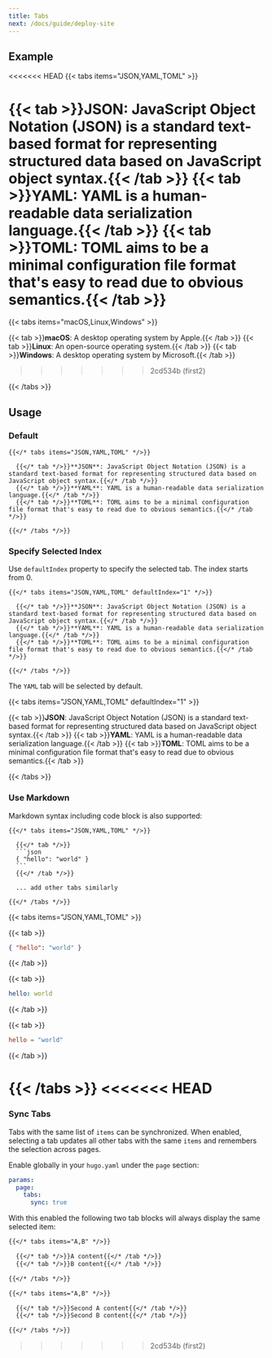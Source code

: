 ```yaml
---
title: Tabs
next: /docs/guide/deploy-site
---
```


## Example

<<<<<<< HEAD
{{< tabs items="JSON,YAML,TOML" >}}

{{< tab >}}**JSON**: JavaScript Object Notation (JSON) is a standard text-based format for representing structured data based on JavaScript object syntax.{{< /tab >}}
{{< tab >}}**YAML**: YAML is a human-readable data serialization language.{{< /tab >}}
{{< tab >}}**TOML**: TOML aims to be a minimal configuration file format that's easy to read due to obvious semantics.{{< /tab >}}
=======
{{< tabs items="macOS,Linux,Windows" >}}

  {{< tab >}}**macOS**: A desktop operating system by Apple.{{< /tab >}}
  {{< tab >}}**Linux**: An open-source operating system.{{< /tab >}}
  {{< tab >}}**Windows**: A desktop operating system by Microsoft.{{< /tab >}}
>>>>>>> 2cd534b (first2)

{{< /tabs >}}

## Usage

### Default

```
{{</* tabs items="JSON,YAML,TOML" */>}}

  {{</* tab */>}}**JSON**: JavaScript Object Notation (JSON) is a standard text-based format for representing structured data based on JavaScript object syntax.{{</* /tab */>}}
  {{</* tab */>}}**YAML**: YAML is a human-readable data serialization language.{{</* /tab */>}}
  {{</* tab */>}}**TOML**: TOML aims to be a minimal configuration file format that's easy to read due to obvious semantics.{{</* /tab */>}}

{{</* /tabs */>}}
```

### Specify Selected Index

Use `defaultIndex` property to specify the selected tab. The index starts from 0.

```
{{</* tabs items="JSON,YAML,TOML" defaultIndex="1" */>}}

  {{</* tab */>}}**JSON**: JavaScript Object Notation (JSON) is a standard text-based format for representing structured data based on JavaScript object syntax.{{</* /tab */>}}
  {{</* tab */>}}**YAML**: YAML is a human-readable data serialization language.{{</* /tab */>}}
  {{</* tab */>}}**TOML**: TOML aims to be a minimal configuration file format that's easy to read due to obvious semantics.{{</* /tab */>}}

{{</* /tabs */>}}
```

The `YAML` tab will be selected by default.

{{< tabs items="JSON,YAML,TOML" defaultIndex="1" >}}

{{< tab >}}**JSON**: JavaScript Object Notation (JSON) is a standard text-based format for representing structured data based on JavaScript object syntax.{{< /tab >}}
{{< tab >}}**YAML**: YAML is a human-readable data serialization language.{{< /tab >}}
{{< tab >}}**TOML**: TOML aims to be a minimal configuration file format that's easy to read due to obvious semantics.{{< /tab >}}

{{< /tabs >}}


### Use Markdown

Markdown syntax including code block is also supported:

````
{{</* tabs items="JSON,YAML,TOML" */>}}

  {{</* tab */>}}
  ```json
  { "hello": "world" }
  ```
  {{</* /tab */>}}

  ... add other tabs similarly

{{</* /tabs */>}}
````

{{< tabs items="JSON,YAML,TOML" >}}

  {{< tab >}}
  ```json
  { "hello": "world" }
  ```
  {{< /tab >}}

  {{< tab >}}
  ```yaml
  hello: world
  ```
  {{< /tab >}}

  {{< tab >}}
  ```toml
  hello = "world"
  ```
  {{< /tab >}}

{{< /tabs >}}
<<<<<<< HEAD
=======


### Sync Tabs

Tabs with the same list of `items` can be synchronized. When enabled, selecting a tab updates all other tabs with the same `items` and remembers the selection across pages.

Enable globally in your `hugo.yaml` under the `page` section:

```yaml {filename="hugo.yaml"}
params:
  page:
    tabs:
      sync: true
```

With this enabled the following two tab blocks will always display the same selected item:

```markdown
{{</* tabs items="A,B" */>}}

  {{</* tab */>}}A content{{</* /tab */>}}
  {{</* tab */>}}B content{{</* /tab */>}}

{{</* /tabs */>}}

{{</* tabs items="A,B" */>}}

  {{</* tab */>}}Second A content{{</* /tab */>}}
  {{</* tab */>}}Second B content{{</* /tab */>}}

{{</* /tabs */>}}
```
>>>>>>> 2cd534b (first2)
